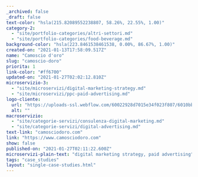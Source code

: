```yaml
---
_archived: false
_draft: false
text-color: "hsla(215.82089552238807, 58.26%, 22.55%, 1.00)"
category-2:
  - "site/portfolio-categories/altri-settori.md"
  - "site/portfolio-categories/food-beverage.md"
background-color: "hsla(223.8461538461538, 0.00%, 86.67%, 1.00)"
created-on: "2021-01-13T17:58:09.517Z"
name: "Camoscio d'oro"
slug: "camoscio-doro"
priorita: 1
link-color: "#ff6700"
updated-on: "2021-01-27T02:02:12.810Z"
microservizio-3:
  - "site/microservizi/digital-marketing-strategy.md"
  - "site/microservizi/ppc-paid-advertising.md"
logo-cliente:
  url: "https://uploads-ssl.webflow.com/60022928d7015e34f023f807/6010bb44b04e13a871f351b9_60022928d7015e7c7123fbb6_client_0000s_0007_images.png"
  alt: ""
macroservizio:
  - "site/categorie-servizi/consulenza-digital-marketing.md"
  - "site/categorie-servizi/digital-advertising.md"
text-link: "camosciodoro.com"
link: "https://www.camosciodoro.com"
show: false
published-on: "2021-01-27T02:11:22.600Z"
microservizi-plain-text: "digital marketing strategy, paid advertising"
tags: "case_studies"
layout: "single-case-studies.html"
---
```



